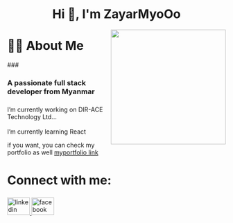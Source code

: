 <h1 align="center">Hi 👋, I'm ZayarMyoOo</h1>
<img align="right" height="265" src="https://media.tenor.com/ZOP98DIBuq8AAAAM/dog-typing.gif"  />
<h1 align="left">👩‍💻  About Me</h1>
###

<h3 align="left">A passionate full stack developer from Myanmar</h3>

###

<p align="left">I’m currently working on DIR-ACE Technology Ltd...<br><br> I’m currently learning React<br></p>

<p align="left">if you want, you can check my portfolio as well 
    
 <a href="https://zayarmyooo.netlify.app/" target="_blank">
   myportfolio link
  </a>
</p>

###

<h1 align="left">Connect with me:</h1>

###

<div align="left">
  <a href="https://www.linkedin.com/in/zayar-myo-oo-93ab42243/" target="_blank">
    <img src="https://raw.githubusercontent.com/maurodesouza/profile-readme-generator/master/src/assets/icons/social/linkedin/default.svg" width="52" height="40" alt="linkedin logo"  />
  </a>
  <a href="https://www.facebook.com/zayarmyo.oo.378" target="_blank">
    <img src="https://raw.githubusercontent.com/maurodesouza/profile-readme-generator/master/src/assets/icons/social/facebook/default.svg" width="52" height="40" alt="facebook logo"  />
  </a>
</div>

